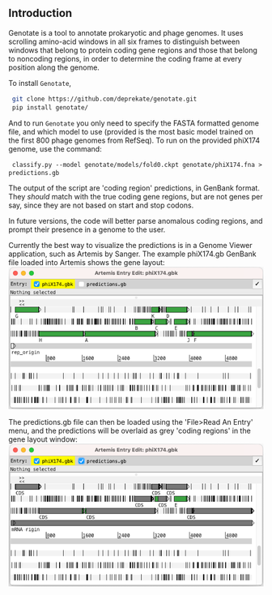 
Introduction
------------

Genotate is a tool to annotate prokaryotic and phage genomes.  It uses scrolling amino-acid
windows in all six frames to distinguish between windows that belong to protein coding gene
regions and those that belong to noncoding regions, in order to determine the coding frame
at every position along the genome.

To install `Genotate`,
```sh
 git clone https://github.com/deprekate/genotate.git
 pip install genotate/
```

And to run `Genotate` you only need to specify the FASTA formatted genome file, and which
model to use (provided is the most basic model trained on the first 800 phage genomes from
RefSeq). To run on the provided phiX174 genome, use the command:
```
 classify.py --model genotate/models/fold0.ckpt genotate/phiX174.fna > predictions.gb
```

The output of the script are 'coding region' predictions, in GenBank format.  They *should*
match with the true coding gene regions, but are not genes per say, since they are not based
on start and stop codons.

In future versions, the code will better parse anomalous coding regions, and prompt their
presence in a genome to the user.

Currently the best way to visualize the predictions is in a Genome Viewer application, such
as Artemis by Sanger. The example phiX174.gb GenBank file loaded into Artemis shows the 
gene layout:
![](https://github.com/deprekate/genotate/blob/main/src/genes.png)

The predictions.gb file can then be loaded using the 'File>Read An Entry' menu, and the
predictions will be overlaid as grey 'coding regions' in the gene layout window:
![](https://github.com/deprekate/genotate/blob/main/src/predictions.png)
